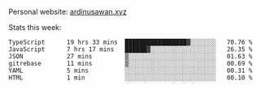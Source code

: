Personal website: [ardinusawan.xyz](https://ardinusawan.xyz)

Stats this week:
<!--START_SECTION:waka-->

```text
TypeScript      19 hrs 33 mins  █████████████████▓░░░░░░░   70.76 %
JavaScript      7 hrs 17 mins   ██████▓░░░░░░░░░░░░░░░░░░   26.35 %
JSON            27 mins         ▒░░░░░░░░░░░░░░░░░░░░░░░░   01.63 %
gitrebase       11 mins         ▒░░░░░░░░░░░░░░░░░░░░░░░░   00.69 %
YAML            5 mins          ░░░░░░░░░░░░░░░░░░░░░░░░░   00.31 %
HTML            1 min           ░░░░░░░░░░░░░░░░░░░░░░░░░   00.10 %
```

<!--END_SECTION:waka-->
